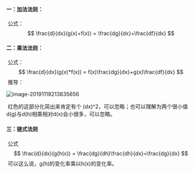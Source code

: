 #### 一：加法法则： 

​		 公式：
$$
\frac{d}{dx}(g(x)+f(x)) = \frac{dg}{dx}+\frac{df}{dx}
$$

#### 二：乘法法则：

​		公式：
$$
\frac{d}{dx}(g(x)*f(x)) = f(x)\frac{dg}{dx}+g(x)\frac{df}{dx}
$$
​		推导：

![image-20191119213835656](C:\Users\USER\AppData\Roaming\Typora\typora-user-images\image-20191119213835656.png)

​		红色的这部分化简出来肯定有个 (dx)^2，可以忽略；也可以理解为两个很小值d(g)与d(h)相乘相对d(x)会小很多，可以忽略。

#### 三：链式法则

​    公式  
$$
\frac{d}{dx}(g(h(x)) = \frac{dg}{dh}\frac{dh}{dx}=\frac{dg}{dx}
$$
​		可以这么说，g(h)的变化率乘以h(x)的变化率。
